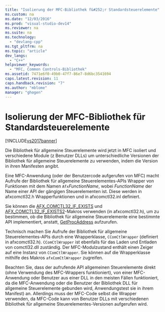 ```yaml
---
title: "Isolierung der MFC-Bibliothek f&#252;r Standardsteuerelemente"
ms.custom: na
ms.date: "12/03/2016"
ms.prod: "visual-studio-dev14"
ms.reviewer: na
ms.suite: na
ms.technology: 
  - "devlang-cpp"
ms.tgt_pltfrm: na
ms.topic: "article"
dev_langs: 
  - "C++"
helpviewer_keywords: 
  - "MFC, Common Controls-Bibliothek"
ms.assetid: 7471e6f0-49b0-47f7-86e7-8d6bc3541694
caps.latest.revision: 11
caps.handback.revision: "7"
ms.author: "mblome"
manager: "ghogen"
---
```

# Isolierung der MFC-Bibliothek f&#252;r Standardsteuerelemente
[!INCLUDE[vs2017banner](../assembler/inline/includes/vs2017banner.md)]

Die Bibliothek für allgemeine Steuerelemente wird jetzt in MFC isoliert und verschiedene Module \(z Benutzer DLLs\) um unterschiedliche Versionen der Bibliothek für allgemeine Steuerelemente zu verwenden, indem die Version in ihren Manifesten angibt.  
  
 Eine MFC\-Anwendung \(oder der Benutzercode aufgerufen von MFC\) macht Aufrufe der Bibliothek für allgemeine Steuerelementes\-APIs Wrapper von Funktionen mit dem Namen `Afx`*FunctionName*, wobei *FunctionName* der Name einer API der gängigen Steuerelementen ist.  Diese werden in afxcomctl32.h Wrapperfunktionen und in afxcomctl32.inl definiert.  
  
 Sie können die [AFX\_COMCTL32\_IF\_EXISTS](../Topic/AFX_COMCTL32_IF_EXISTS.md) und [AFX\_COMCTL32\_IF\_EXISTS2](../Topic/AFX_COMCTL32_IF_EXISTS2.md)\-Makros verwenden \(in afxcomctl32.h\), um zu bestimmen, ob die Bibliothek für allgemeine Steuerelemente eine bestimmte API implementiert, anstatt, [GetProcAddress](../build/getprocaddress.md) aufzurufen.  
  
 Technisch machen Sie Aufrufe der Bibliothek für allgemeine Steuerelementes\-APIs durch eine Wrapperklasse, `CComCtlWrapper` \(definiert in afxcomctl32.h\).  `CComCtlWrapper` ist ebenfalls für das Laden und Entladen von comctl32.dll zuständig.  Der MFC\-Modulzustand enthält einen Zeiger auf eine Instanz von `CComCtlWrapper`.  Sie können auf die Wrapperklasse mithilfe des Makros `afxComCtlWrapper` zugreifen.  
  
 Beachten Sie, dass der aufrufende API allgemeinen Steuerelemente direkt \(ohne Verwendung des MFC\-Wrappers funktioniert\), von einer MFC\-Anwendung oder Benutzer aus einer DLL in den meisten Fällen funktioniert, da die MFC\-Anwendung oder die Benutzer der Bibliothek DLL für allgemeine Steuerelemente gebunden wird, Anwendungstest sie in ihrem Manifest\) an.  Allerdings muss der MFC\-Code selbst die Wrapper verwenden, da MFC\-Code kann von Benutzer DLLs mit verschiedenen Bibliothek für allgemeine Steuerelementes\-Versionen aufgerufen wird.